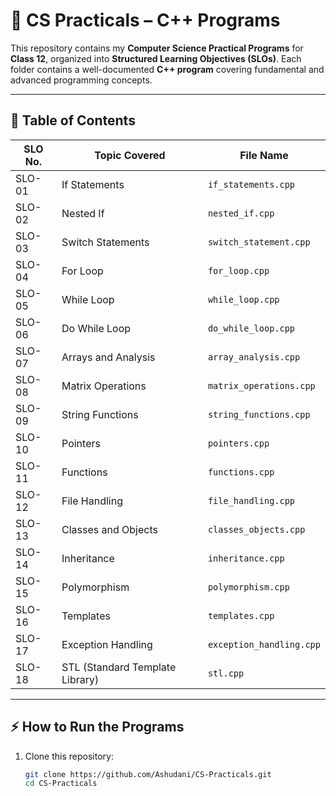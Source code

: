 # 🚀 CS Practicals – C++ Programs  
This repository contains my **Computer Science Practical Programs** for **Class 12**, organized into **Structured Learning Objectives (SLOs)**. Each folder contains a well-documented **C++ program** covering fundamental and advanced programming concepts.  

---

## 📌 **Table of Contents**
| SLO No. | Topic Covered               | File Name                  |
|---------|-----------------------------|----------------------------|
| SLO-01  | If Statements                | `if_statements.cpp`        |
| SLO-02  | Nested If                    | `nested_if.cpp`            |
| SLO-03  | Switch Statements            | `switch_statement.cpp`     |
| SLO-04  | For Loop                      | `for_loop.cpp`             |
| SLO-05  | While Loop                    | `while_loop.cpp`           |
| SLO-06  | Do While Loop                 | `do_while_loop.cpp`        |
| SLO-07  | Arrays and Analysis           | `array_analysis.cpp`       |
| SLO-08  | Matrix Operations             | `matrix_operations.cpp`    |
| SLO-09  | String Functions              | `string_functions.cpp`     |
| SLO-10  | Pointers                      | `pointers.cpp`             |
| SLO-11  | Functions                     | `functions.cpp`            |
| SLO-12  | File Handling                 | `file_handling.cpp`        |
| SLO-13  | Classes and Objects           | `classes_objects.cpp`      |
| SLO-14  | Inheritance                   | `inheritance.cpp`          |
| SLO-15  | Polymorphism                  | `polymorphism.cpp`         |
| SLO-16  | Templates                     | `templates.cpp`            |
| SLO-17  | Exception Handling            | `exception_handling.cpp`   |
| SLO-18  | STL (Standard Template Library) | `stl.cpp`                |

---

## ⚡ **How to Run the Programs**
1. Clone this repository:  
   ```bash
   git clone https://github.com/Ashudani/CS-Practicals.git
   cd CS-Practicals

